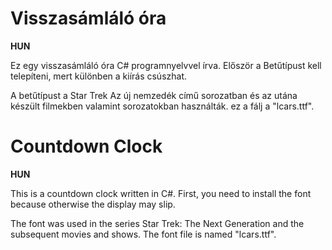 # Visszasámláló óra

**HUN**

Ez egy visszasámláló óra C# programnyelvvel írva. Először a Betűtípust kell telepíteni, mert különben a kiírás csúszhat.

A betűtípust a Star Trek Az új nemzedék című sorozatban és az utána készült filmekben valamint sorozatokban használták. ez a fálj a "lcars.ttf".

# Countdown Clock

**HUN**

This is a countdown clock written in C#. First, you need to install the font because otherwise the display may slip.

The font was used in the series Star Trek: The Next Generation and the subsequent movies and shows. The font file is named "lcars.ttf".
